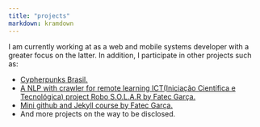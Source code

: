 ```yaml
---
title: "projects"
markdown: kramdown
---
```


<p>I am currently working at as a web and mobile systems developer with a greater focus on the latter. In addition, I participate in other projects such as:</p>

<ul>
<li><a href="https://github.com/cypherpunksbr/cypherpunks.com.br" target="_blank">Cypherpunks Brasil.</a></li>
<li><a href="http://fatecgarca.edu.br/uploads/documentos/ict/jornada/jornada4_anais.pdf" target="_blank">A NLP with crawler for remote learning ICT(Iniciação Científica e Tecnológica) project Robo S.O.L.A.R by Fatec Garça.</a></li>
<li><a href="http://fatecgarca.edu.br/ewinds/index.php?subeventos=sub191003134454" target="_blank">Mini github and Jekyll course by Fatec Garça.</a></li>
<li>And more projects on the way to be disclosed.</li>
</ul>
